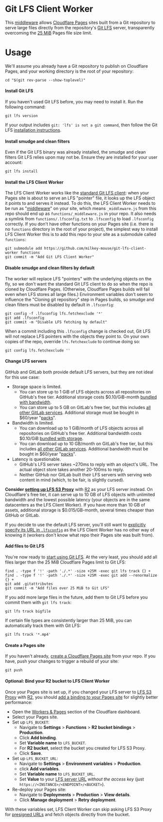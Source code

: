 # Git LFS Client Worker

This [middleware](https://developers.cloudflare.com/pages/platform/functions/middleware/) allows [Cloudflare Pages](https://pages.cloudflare.com/) sites built from a Git repository to serve large files directly from the repository's [Git LFS](https://git-lfs.com/) server, transparently overcoming the [25 MiB](https://developers.cloudflare.com/pages/platform/limits/#file-size) Pages file size limit.

# Usage

We'll assume you already have a Git repository to publish on Cloudflare Pages, and your working directory is the root of your repository:

    cd "$(git rev-parse --show-toplevel)"


#### Install Git LFS

If you haven't used Git LFS before, you may need to install it. Run the following command:

    git lfs version

If your output includes `git: 'lfs' is not a git command`, then follow the Git LFS [installation instructions](https://github.com/git-lfs/git-lfs#installing).

#### Install smudge and clean filters

Even if the Git LFS binary was already installed, the smudge and clean filters Git LFS relies upon may not be. Ensure they are installed for your user account:

    git lfs install


#### Install the LFS Client Worker

The LFS Client Worker works like the [standard Git LFS client](https://git-lfs.com/): when your Pages site is about to serve an LFS "pointer" file, it looks up the LFS object it points to and serves it instead. To do this, the LFS Client Worker needs to be run as "[middleware](https://developers.cloudflare.com/pages/platform/functions/middleware/)" on your site, which means `_middleware.js` from this repo should end up as `functions/_middleware.js` in your repo. It also needs a symlink from `functions/.lfsconfig.txt` to `.lfsconfig` to load `.lfsconfig` correctly. If you don't have other functions on your Pages site (i.e. there is no `functions` directory in the root of your project), the simplest way to install LFS Client Worker this is to add this repo to your site as a submodule called `functions`:

    git submodule add https://github.com/milkey-mouse/git-lfs-client-worker functions
    git commit -m "Add Git LFS Client Worker"


#### Disable smudge and clean filters by default

The worker will replace LFS "pointers" with the underlying objects on the fly, so we don't want the standard Git LFS client to do so when the repo is cloned by Cloudflare Pages. (Otherwise, Cloudflare Pages builds will fail even when LFS stores all large files.) Environment variables don't seem to influence the "Cloning git repository" step in Pages builds, so smudge and clean filters must be disabled by default in `.lfsconfig`:

    git config -f .lfsconfig lfs.fetchexclude '*'
    git add .lfsconfig
    git commit -m "Disable LFS fetching by default"

When a commit including this `.lfsconfig` change is checked out, Git LFS will not replace LFS pointers with the objects they point to. On your own copies of the repo, override `lfs.fetchexclude` to continue doing so:

    git config lfs.fetchexclude ''

#### Change LFS servers

GitHub and GitLab both provide default LFS servers, but they are not ideal for this use case:

- Storage space is limited.
  - You can store up to 1 GiB of LFS objects across all repositories on GitHub's free tier. Additional storage costs $0.10/GiB-month [bundled with bandwidth](https://docs.github.com/en/billing/managing-billing-for-git-large-file-storage/about-billing-for-git-large-file-storage#purchasing-additional-storage-and-bandwidth).
  - You can store up to 5 GB on GitLab's free tier, but this includes [all other GitLab services](https://about.gitlab.com/pricing/faq-paid-storage-transfer/#q-what-constitutes-storage-usage). Additional storage must be bought in $60/year "[packs](https://about.gitlab.com/pricing/faq-paid-storage-transfer/#purchasing-additional-storage-and-transfer)".
- Bandwidth is limited.
  - You can download up to 1 GiB/month of LFS objects across all repositories on GitHub's free tier. Additional bandwidth costs $0.10/GiB [bundled with storage](https://docs.github.com/en/billing/managing-billing-for-git-large-file-storage/about-billing-for-git-large-file-storage#purchasing-additional-storage-and-bandwidth).
  - You can download up to 10 GB/month on GitLab's free tier, but this includes [all other GitLab services](https://about.gitlab.com/pricing/faq-paid-storage-transfer/#q-what-constitutes-transfer-usage). Additional bandwidth must be bought in $60/year "[packs](https://about.gitlab.com/pricing/faq-paid-storage-transfer/#purchasing-additional-storage-and-transfer)".
- Latency is questionable.
  - GitHub's LFS server takes ~270ms to reply with an object's URL. The actual object store takes another 20-100ms to reply.
  - Neither GitHub nor GitLab built their LFS servers with serving web content in mind (which, to be fair, is slightly cursed).

**Consider [setting up LFS S3 Proxy](https://github.com/milkey-mouse/git-lfs-s3-proxy)** with [R2](https://developers.cloudflare.com/r2) as your LFS server instead. On Cloudflare's free tier, it can serve up to 10 GB of LFS objects with unlimited bandwidth and the lowest possible latency (your objects are in the same datacenters as the LFS Client Worker). If you have more than 10 GB of assets, additional storage is $0.015/GB-month, several times cheaper than GitHub or GitLab.

If you decide to use the default LFS server, you'll still want to [explicitly specify its URL in `.lfsconfig`](https://github.com/milkey-mouse/git-lfs-s3-proxy#private-repo) as the LFS Client Worker has no other way of knowing it (workers don't know what repo their Pages site was built from).

#### Add files to Git LFS

You're now ready to [start using Git LFS](https://github.com/git-lfs/git-lfs#example-usage). At the very least, you should add all files larger than the 25 MiB Cloudflare Pages limit to Git LFS:

    find . -type f '!' -path './.*' -size +25M -exec git lfs track {} +
    find . -type f '!' -path './.*' -size +25M -exec git add --renormalize {} +
    git add .gitattributes
    git commit -m "Add files over 25 MiB to Git LFS"

If you add more large files in the future, add them to Git LFS before you commit them with `git lfs track`:

    git lfs track bigfile

If certain file types are consistently larger than 25 MiB, you can automatically track them with Git LFS:

    git lfs track '*.mp4'


#### Create a Pages site

If you haven't already, [create a Cloudflare Pages site](https://developers.cloudflare.com/pages/get-started/guide/) from your repo. If you have, push your changes to trigger a rebuild of your site:

    git push


#### Optional: Bind your R2 bucket to LFS Client Worker

Once your Pages site is set up, if you changed your LFS server to [LFS S3 Proxy](https://github.com/milkey-mouse/git-lfs-s3-proxy) with [R2](https://developers.cloudflare.com/r2), you should [add a binding to your Pages site](https://developers.cloudflare.com/pages/platform/functions/bindings/#r2-buckets) for slightly better performance:

- Open the [Workers & Pages](https://dash.cloudflare.com/?to=/:account/pages) section of the Cloudflare dashboard.
- Select your Pages site.
- Set up `LFS_BUCKET`:
  - Navigate to **Settings** > **Functions** > **R2 bucket bindings** > **Production**.
  - Click **Add binding**.
  - Set **Variable name** to `LFS_BUCKET`.
  - For **R2 bucket**, select the bucket you created for LFS S3 Proxy.
  - Click **Save**.
- Set up `LFS_BUCKET_URL`:
  - Navigate to **Settings** > **Environment variables** > **Production**.
  - click **Add variables**.
  - Set **Variable name** to `LFS_BUCKET_URL`.
  - Set **Value** to your [LFS server URL](https://github.com/milkey-mouse/git-lfs-s3-proxy#find-your-lfs-server-url) *without the access key* (just `https://<INSTANCE>/<ENDPOINT>/<BUCKET>`).
- Re-deploy your Pages site:
  - Navigate to **Deployments** > **Production** > **View details**.
  - Click **Manage deployment** > **Retry deployment**.

With these variables set, LFS Client Worker can skip asking LFS S3 Proxy for [presigned URLs](https://developers.cloudflare.com/r2/api/s3/presigned-urls/) and fetch objects directly from the bucket.
